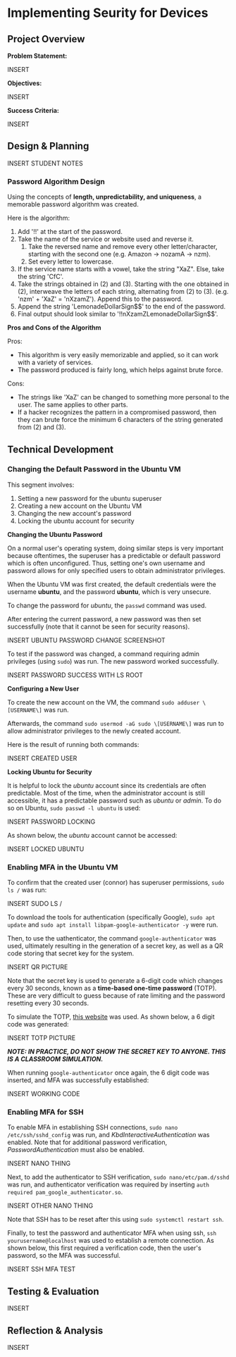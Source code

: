 # Implementing Seurity for Devices

## Project Overview

**Problem Statement:**

INSERT

**Objectives:**

INSERT

**Success Criteria:**

INSERT

## Design & Planning

INSERT STUDENT NOTES

### Password Algorithm Design

Using the concepts of **length, unpredictability, and uniqueness**, a memorable password algorithm was created.

Here is the algorithm:

1. Add '!!' at the start of the password.
2. Take the name of the service or website used and reverse it.
    1. Take the reversed name and remove every other letter/character, starting with the second one (e.g. Amazon -> nozamA -> nzm).
    2. Set every letter to lowercase.
3. If the service name starts with a vowel, take the string "XaZ". Else, take the string 'CfC'.
4. Take the strings obtained in (2) and (3). Starting with the one obtained in (2), interweave the letters of each string, alternating from (2) to (3). (e.g. 'nzm' + 'XaZ' = 'nXzamZ'). Append this to the password.
5. Append the string 'LemonadeDollarSign$$' to the end of the password.
6. Final output should look similar to '!!nXzamZLemonadeDollarSign$$'.

**Pros and Cons of the Algorithm**

Pros:

- This algorithm is very easily memorizable and applied, so it can work with a variety of services.
- The password produced is fairly long, which helps against brute force.

Cons:

- The strings like 'XaZ' can be changed to something more personal to the user. The same applies to other parts.
- If a hacker recognizes the pattern in a compromised password, then they can brute force the minimum 6 characters of the string generated from (2) and (3).

## Technical Development

### Changing the Default Password in the Ubuntu VM

This segment involves:

1. Setting a new password for the ubuntu superuser
2. Creating a new account on the Ubuntu VM
3. Changing the new account's password
4. Locking the ubuntu account for security

**Changing the Ubuntu Password**

On a normal user's operating system, doing similar steps is very important because oftentimes, the superuser has a predictable or default password which is often unconfigured. Thus, setting one's own username and password allows for only specified users to obtain administrator privileges.

When the Ubuntu VM was first created, the default credentials were the username **ubuntu**, and the password **ubuntu**, which is very unsecure.

To change the password for *ubuntu*, the `passwd` command was used.

After entering the current password, a new password was then set successfully (note that it cannot be seen for security reasons).

INSERT UBUNTU PASSWORD CHANGE SCREENSHOT

To test if the password was changed, a command requiring admin privileges (using `sudo`) was run. The new password worked successfully.

INSERT PASSWORD SUCCESS WITH LS ROOT

**Configuring a New User**

To create the new account on the VM, the command `sudo adduser \[USERNAME\]` was run.

Afterwards, the command `sudo usermod -aG sudo \[USERNAME\]` was run to allow administrator privileges to the newly created account.

Here is the result of running both commands:

INSERT CREATED USER

**Locking Ubuntu for Security**

It is helpful to lock the *ubuntu* account since its credentials are often predictable. Most of the time, when the administrator account is still accessible, it has a predictable password such as *ubuntu* or *admin*. To do so on Ubuntu, `sudo passwd -l ubuntu` is used:

INSERT PASSWORD LOCKING

As shown below, the *ubuntu* account cannot be accessed:

INSERT LOCKED UBUNTU

### Enabling MFA in the Ubuntu VM

To confirm that the created user (connor) has superuser permissions, `sudo ls /` was run:

INSERT SUDO LS /

To download the tools for authentication (specifically Google), `sudo apt update` and `sudo apt install libpam-google-authenticator -y` were run.

Then, to use the uathenticator, the command `google-authenticator` was used, ultimately resulting in the generation of a secret key, as well as a QR code storing that secret key for the system.

INSERT QR PICTURE

Note that the secret key is used to generate a 6-digit code which changes every 30 seconds, known as a **time-based one-time password** (TOTP). These are very difficult to guess because of rate limiting and the password resetting every 30 seconds.

To simulate the TOTP, [this website](https://totp.danhersam.com) was used. As shown below, a 6 digit code was generated:

INSERT TOTP PICTURE

***NOTE: IN PRACTICE, DO NOT SHOW THE SECRET KEY TO ANYONE. THIS IS A CLASSROOM SIMULATION.***

When running `google-authenticator` once again, the 6 digit code was inserted, and MFA was successfully established:

INSERT WORKING CODE

### Enabling MFA for SSH

To enable MFA in establishing SSH connections, `sudo nano /etc/ssh/sshd_config` was run, and *KbdInteractiveAuthentication* was enabled. Note that for additional password verification, *PasswordAuthentication* must also be enabled.

INSERT NANO THING

Next, to add the authenticator to SSH verification, `sudo nano/etc/pam.d/sshd` was run, and authenticator verification was required by inserting `auth required pam_google_authenticator.so`.

INSERT OTHER NANO THING

Note that SSH has to be reset after this using `sudo systemctl restart ssh`.

Finally, to test the password and authenticator MFA when using ssh, `ssh yourusername@localhost` was used to establish a remote connection. As shown below, this first required a verification code, then the user's password, so the MFA was successful.

INSERT SSH MFA TEST

## Testing & Evaluation

INSERT

## Reflection & Analysis

INSERT
